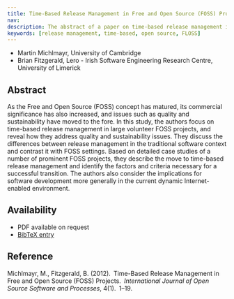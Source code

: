 ```yaml
---
title: Time-Based Release Management in Free and Open Source (FOSS) Projects
nav:
description: The abstract of a paper on time-based release management in open source projects
keywords: [release management, time-based, open source, FLOSS]
---
```


<ul class = "author">
<li><span class = "author">Martin Michlmayr,</span>
    <span class = "affiliation">University of Cambridge</span></li>
<li><span class = "author">Brian Fitzgerald,</span>
    <span class = "affiliation">Lero - Irish Software Engineering Research Centre, University of Limerick</span></li>
</ul>

<h2>Abstract</h2>

As the Free and Open Source (FOSS) concept has matured, its commercial
significance has also increased, and issues such as quality and sustainability
have moved to the fore. In this study, the authors focus on time-based release
management in large volunteer FOSS projects, and reveal how they address
quality and sustainability issues. They discuss the differences between release
management in the traditional software context and contrast it with FOSS
settings. Based on detailed case studies of a number of prominent FOSS
projects, they describe the move to time-based release management and identify
the factors and criteria necessary for a successful transition. The authors
also consider the implications for software development more generally in the
current dynamic Internet-enabled environment.

<h2>Availability</h2>

<ul>

<li>PDF available on request</li>

<li><a href = "../michlmayr_fitzgerald-time_based_release_management.bib">BibTeX entry</a></li>

</ul>

<h2>Reference</h2>

Michlmayr, M., Fitzgerald, B. (2012).&ensp;Time-Based Release Management in
Free and Open Source (FOSS) Projects.&ensp;<i>International Journal of Open
Source Software and Processes</i>, 4(1).&ensp;1&ndash;19.

